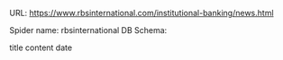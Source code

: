 URL: https://www.rbsinternational.com/institutional-banking/news.html

Spider name: rbsinternational
DB Schema:

title
content
date